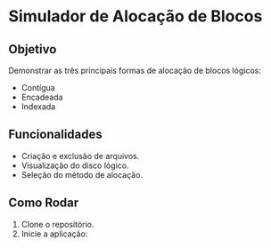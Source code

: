# Simulador de Alocação de Blocos

## Objetivo

Demonstrar as três principais formas de alocação de blocos lógicos:

- Contígua
- Encadeada
- Indexada

## Funcionalidades

- Criação e exclusão de arquivos.
- Visualização do disco lógico.
- Seleção do método de alocação.

## Como Rodar

1. Clone o repositório.
2. Inicie a aplicação:
